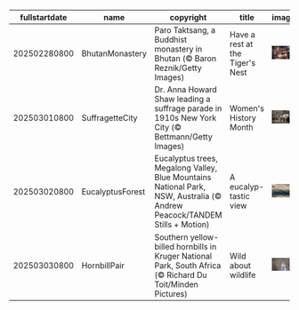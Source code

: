 |fullstartdate|name|copyright|title|image|
|--|--|--|--|--|
202502280800|BhutanMonastery|Paro Taktsang, a Buddhist monastery in Bhutan (© Baron Reznik/Getty Images)|Have a rest at the Tiger's Nest|![](/en-US/2025/03/202502280800BhutanMonastery.jpg)|
202503010800|SuffragetteCity|Dr. Anna Howard Shaw leading a suffrage parade in 1910s New York City (© Bettmann/Getty Images)|Women's History Month|![](/en-US/2025/03/202503010800SuffragetteCity.jpg)|
202503020800|EucalyptusForest|Eucalyptus trees, Megalong Valley, Blue Mountains National Park, NSW, Australia (© Andrew Peacock/TANDEM Stills + Motion)|A eucalyp-tastic view|![](/en-US/2025/03/202503020800EucalyptusForest.jpg)|
202503030800|HornbillPair|Southern yellow-billed hornbills in Kruger National Park, South Africa (© Richard Du Toit/Minden Pictures)|Wild about wildlife|![](/en-US/2025/03/202503030800HornbillPair.jpg)|
